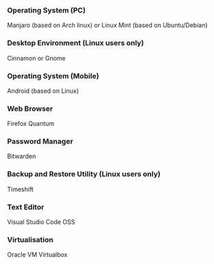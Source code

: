 ### Operating System (PC)
Manjaro (based on Arch linux) or Linux Mint (based on Ubuntu/Debian)  

### Desktop Environment (Linux users only)
Cinnamon or Gnome  

### Operating System (Mobile)
Android (based on Linux)  

### Web Browser
Firefox Quantum  

### Password Manager
Bitwarden  

### Backup and Restore Utility (Linux users only)
Timeshift

### Text Editor
Visual Studio Code OSS

### Virtualisation
Oracle VM Virtualbox
